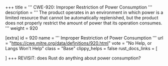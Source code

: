 +++
title = '''
CWE-920: Improper Restriction of Power Consumption
'''
description	= '''
The product operates in an environment in which power is a limited resource that cannot be automatically replenished, but the product does not properly restrict the amount of power that its operation consumes.
'''
weight = 920

[extra]
id = 920
name = '''
Improper Restriction of Power Consumption
'''
url = "https://cwe.mitre.org/data/definitions/920.html"
vote = "No Help, or Langs Won't Help"
class = "Base"
clippy_helps = false
rust_docs_links = [
	
]
+++
REVISIT: does Rust do anything about power consumption?